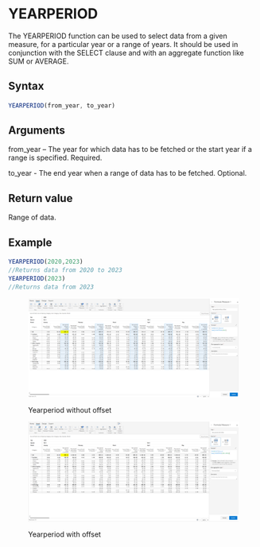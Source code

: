 # YEARPERIOD

The YEARPERIOD function can be used to select data from a given measure, for a particular year or a range of years. It should be used in conjunction with the SELECT clause and with an aggregate function like SUM or AVERAGE.&#x20;

## Syntax

```javascript
YEARPERIOD(from_year, to_year)
```

## Arguments

from\_year – The year for which data has to be fetched or the start year if a range is specified. Required.

to\_year - The end year when a range of data has to be fetched. Optional.

## Return value

Range of data.

## Example

```javascript
YEARPERIOD(2020,2023) 
//Returns data from 2020 to 2023
YEARPERIOD(2023)
//Returns data from 2023
```

<figure><img src="../../.gitbook/assets/image (5) (1) (1) (1) (1) (1) (1) (1) (1) (1) (1) (1) (1) (1) (1) (1) (1) (1) (1).png" alt=""><figcaption><p>Yearperiod without offset</p></figcaption></figure>

<figure><img src="../../.gitbook/assets/image (6) (1) (1) (1) (1) (1) (1) (1) (1) (1) (1) (1) (1) (1) (1) (1) (1).png" alt=""><figcaption><p>Yearperiod with offset</p></figcaption></figure>
